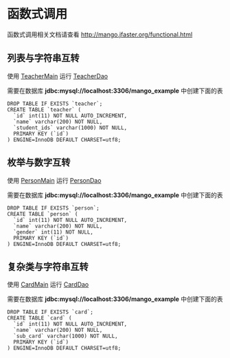 函数式调用
=========

函数式调用相关文档请查看 http://mango.jfaster.org/functional.html

列表与字符串互转
--------------

使用 [TeacherMain](https://github.com/jfaster/mango-example/blob/master/src/main/java/org/jfaster/mango/example/functional/TeacherMain.java) 运行 [TeacherDao](https://github.com/jfaster/mango-example/blob/master/src/main/java/org/jfaster/mango/example/functional/TeacherDao.java)

需要在数据库 **jdbc:mysql://localhost:3306/mango_example** 中创建下面的表

```
DROP TABLE IF EXISTS `teacher`;
CREATE TABLE `teacher` (
  `id` int(11) NOT NULL AUTO_INCREMENT,
  `name` varchar(200) NOT NULL,
  `student_ids` varchar(1000) NOT NULL,
  PRIMARY KEY (`id`)
) ENGINE=InnoDB DEFAULT CHARSET=utf8;
```

枚举与数字互转
------------

使用 [PersonMain](https://github.com/jfaster/mango-example/blob/master/src/main/java/org/jfaster/mango/example/functional/PersonMain.java) 运行 [PersonDao](https://github.com/jfaster/mango-example/blob/master/src/main/java/org/jfaster/mango/example/functional/PersonDao.java)

需要在数据库 **jdbc:mysql://localhost:3306/mango_example** 中创建下面的表

```
DROP TABLE IF EXISTS `person`;
CREATE TABLE `person` (
  `id` int(11) NOT NULL AUTO_INCREMENT,
  `name` varchar(200) NOT NULL,
  `gender` int(11) NOT NULL,
  PRIMARY KEY (`id`)
) ENGINE=InnoDB DEFAULT CHARSET=utf8;
```

复杂类与字符串互转
---------------

使用 [CardMain](https://github.com/jfaster/mango-example/blob/master/src/main/java/org/jfaster/mango/example/functional/CardMain.java) 运行 [CardDao](https://github.com/jfaster/mango-example/blob/master/src/main/java/org/jfaster/mango/example/functional/CardDao.java)

需要在数据库 **jdbc:mysql://localhost:3306/mango_example** 中创建下面的表

```
DROP TABLE IF EXISTS `card`;
CREATE TABLE `card` (
  `id` int(11) NOT NULL AUTO_INCREMENT,
  `name` varchar(200) NOT NULL,
  `sub_card` varchar(1000) NOT NULL,
  PRIMARY KEY (`id`)
) ENGINE=InnoDB DEFAULT CHARSET=utf8;
```
